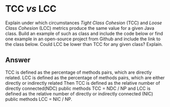 # TCC *vs* LCC

Explain under which circumstances *Tight Class Cohesion* (TCC) and *Loose Class Cohesion* (LCC) metrics produce the same value for a given Java class. Build an example of such as class and include the code below or find one example in an open-source project from Github and include the link to the class below. Could LCC be lower than TCC for any given class? Explain.

## Answer
TCC is defined as the percentage of methods pairs, which are directly related. LCC is defined as the percentage of methods pairs, which are either directly or indirectly related
Then TCC is defined as the relative number of directly connected(NDC) public methods TCC = NDC / NP and LCC is defined as the relative number of directly or indirectly
connected (NIC) public methods LCC = NIC / NP.

